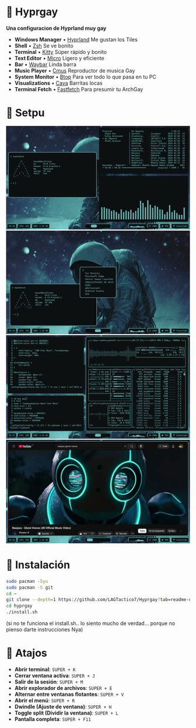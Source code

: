 # 🔷 Hyprgay
**Una configuracion de Hyprland muy gay**

* **Windows Manager** • [Hyprland](https://hyprland.org) Me gustan los Tiles
* **Shell** • [Zsh](https://www.zsh.org/) Se ve bonito
* **Terminal** • [Kitty](https://sw.kovidgoyal.net/kitty/) Súper rápido y bonito
* **Text Editor** • [Micro](https://micro-editor.github.io/) Ligero y eficiente
* **Bar** • [Waybar](https://github.com/Alexays/Waybar) Linda barra
* **Music Player** • [Cmus](https://cmus.github.io/) Reproductor de musica Gay
* **System Monitor** • [Btop](https://github.com/aristocratos/btop) Para ver todo lo que pasa en tu PC
* **Visualizations** • [Cava](https://github.com/karlstav/cava) Barritas locas
* **Terminal Fetch** • [Fastfetch](https://github.com/fastfetch-cli/fastfetch) Para presumir tu ArchGay

# 💙 Setpu
![Cap1](assets/cap1.png)  
![Cap2](assets/cap2.png)  
![Cap3](assets/cap3.png)  
![Cap4](assets/cap4.png)

# 🔵 Instalación

```bash
sudo pacman -Syu
sudo pacman -S git
cd ~
git clone --depth=1 https://github.com/LAGTactico7/Hyprgay?tab=readme-ov-file
cd hyprgay
./install.sh
```

(si no te funciona el install.sh.. lo siento mucho de verdad...
porque no pienso darte instrucciones Nya)

# 🌊 Atajos

- **Abrir terminal**:  `SUPER + K`
- **Cerrar ventana activa**:  `SUPER + J`
- **Salir de la sesión**:  `SUPER + M`
- **Abrir explorador de archivos**:  `SUPER + E`
- **Alternar entre ventanas flotantes**:  `SUPER + V`
- **Abrir el menú**:  `SUPER + R`
- **Dwindle (Ajuste de ventana)**:  `SUPER + H`
- **Toggle split (Dividir la ventana)**:  `SUPER + L`
- **Pantalla completa**:  `SUPER + F11`

